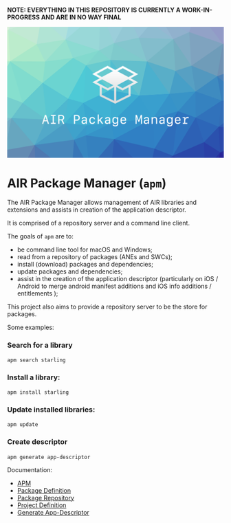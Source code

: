 
**NOTE: EVERYTHING IN THIS REPOSITORY IS CURRENTLY A WORK-IN-PROGRESS AND ARE IN NO WAY FINAL**


![](images/hero.png)


# AIR Package Manager (`apm`)

The AIR Package Manager allows management of AIR libraries and extensions and assists in creation of the application descriptor. 


It is comprised of a repository server and a command line client.


The goals of `apm` are to:

- be command line tool for macOS and Windows;
- read from a repository of packages (ANEs and SWCs);
- install (download) packages and dependencies;
- update packages and dependencies;
- assist in the creation of the application descriptor (particularly on iOS / Android to merge android manifest additions and iOS info additions / entitlements );


This project also aims to provide a repository server to be the store for packages.


Some examples:

### Search for a library

```
apm search starling
```


### Install a library:

```
apm install starling
```


### Update installed libraries:

```
apm update 
```


### Create descriptor

```
apm generate app-descriptor 
```



Documentation:

- [APM](docs/APM.md)
- [Package Definition](docs/PackageDefinition.md)
- [Package Repository](docs/PackageRepository.md)
- [Project Definition](docs/ProjectDefinition.md)
- [Generate App-Descriptor](docs/GenerateAppDescriptor.md)


